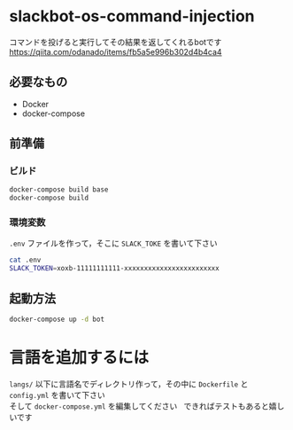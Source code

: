 # slackbot-os-command-injection

コマンドを投げると実行してその結果を返してくれるbotです  
https://qiita.com/odanado/items/fb5a5e996b302d4b4ca4

## 必要なもの
- Docker
- docker-compose

## 前準備
### ビルド
```bash
docker-compose build base
docker-compose build
```

### 環境変数
`.env` ファイルを作って，そこに `SLACK_TOKE` を書いて下さい
```bash
cat .env
SLACK_TOKEN=xoxb-11111111111-xxxxxxxxxxxxxxxxxxxxxxxx
```

## 起動方法
```bash
docker-compose up -d bot
```

# 言語を追加するには
`langs/` 以下に言語名でディレクトリ作って，その中に `Dockerfile` と `config.yml` を書いて下さい  
そして `docker-compose.yml` を編集してください  
できればテストもあると嬉しいです
